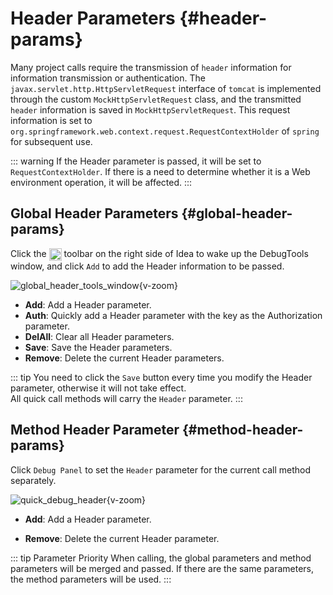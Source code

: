 # Header Parameters {#header-params}

Many project calls require the transmission of `header` information for information transmission or authentication. The `javax.servlet.http.HttpServletRequest` interface of `tomcat` is implemented through the custom `MockHttpServletRequest` class, and the transmitted `header` information is saved in `MockHttpServletRequest`. This request information is set to `org.springframework.web.context.request.RequestContextHolder` of `spring` for subsequent use.

::: warning
If the Header parameter is passed, it will be set to `RequestContextHolder`. If there is a need to determine whether it is a Web environment operation, it will be affected.
:::

## Global Header Parameters {#global-header-params}

Click the <img src="/pluginIcon.svg" style="display: inline-block; width: 20px; height: 20px; vertical-align: middle;" /> toolbar on the right side of Idea to wake up the DebugTools window, and click `Add` to add the Header information to be passed.

![global_header_tools_window](/images/global_header_tools_window.png){v-zoom}

- **Add**: Add a Header parameter.
- **Auth**: Quickly add a Header parameter with the key as the Authorization parameter.
- **DelAll**: Clear all Header parameters.
- **Save**: Save the Header parameters.
- **Remove**: Delete the current Header parameters.

::: tip
You need to click the `Save` button every time you modify the Header parameter, otherwise it will not take effect.  
All quick call methods will carry the `Header` parameter.
:::

## Method Header Parameter {#method-header-params}

Click `Debug Panel` to set the `Header` parameter for the current call method separately.

![quick_debug_header](/images/quick_debug_header.png){v-zoom}

- **Add**: Add a Header parameter.

- **Remove**: Delete the current Header parameter.

::: tip Parameter Priority
When calling, the global parameters and method parameters will be merged and passed. If there are the same parameters, the method parameters will be used.
:::